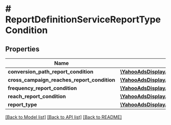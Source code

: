 # # ReportDefinitionServiceReportTypeCondition

## Properties

Name | Type | Description | Notes
------------ | ------------- | ------------- | -------------
**conversion_path_report_condition** | [**\YahooAdsDisplayApi\Client\Model\ReportDefinitionServiceConversionPathReportCondition**](ReportDefinitionServiceConversionPathReportCondition.md) |  | [optional]
**cross_campaign_reaches_report_condition** | [**\YahooAdsDisplayApi\Client\Model\ReportDefinitionServiceCrossCampaignReachesReportCondition**](ReportDefinitionServiceCrossCampaignReachesReportCondition.md) |  | [optional]
**frequency_report_condition** | [**\YahooAdsDisplayApi\Client\Model\ReportDefinitionServiceFrequencyReportCondition**](ReportDefinitionServiceFrequencyReportCondition.md) |  | [optional]
**reach_report_condition** | [**\YahooAdsDisplayApi\Client\Model\ReportDefinitionServiceReachReportCondition**](ReportDefinitionServiceReachReportCondition.md) |  | [optional]
**report_type** | [**\YahooAdsDisplayApi\Client\Model\ReportDefinitionServiceType**](ReportDefinitionServiceType.md) |  | [optional]

[[Back to Model list]](../../README.md#models) [[Back to API list]](../../README.md#endpoints) [[Back to README]](../../README.md)
